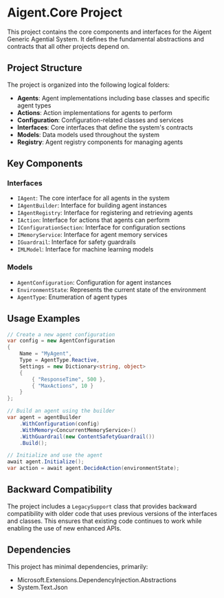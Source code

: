 # Aigent.Core Project

This project contains the core components and interfaces for the Aigent Generic Agential System. It defines the fundamental abstractions and contracts that all other projects depend on.

## Project Structure

The project is organized into the following logical folders:

- **Agents**: Agent implementations including base classes and specific agent types
- **Actions**: Action implementations for agents to perform
- **Configuration**: Configuration-related classes and services
- **Interfaces**: Core interfaces that define the system's contracts
- **Models**: Data models used throughout the system
- **Registry**: Agent registry components for managing agents

## Key Components

### Interfaces

- `IAgent`: The core interface for all agents in the system
- `IAgentBuilder`: Interface for building agent instances
- `IAgentRegistry`: Interface for registering and retrieving agents
- `IAction`: Interface for actions that agents can perform
- `IConfigurationSection`: Interface for configuration sections
- `IMemoryService`: Interface for agent memory services
- `IGuardrail`: Interface for safety guardrails
- `IMLModel`: Interface for machine learning models

### Models

- `AgentConfiguration`: Configuration for agent instances
- `EnvironmentState`: Represents the current state of the environment
- `AgentType`: Enumeration of agent types

## Usage Examples

```csharp
// Create a new agent configuration
var config = new AgentConfiguration
{
    Name = "MyAgent",
    Type = AgentType.Reactive,
    Settings = new Dictionary<string, object>
    {
        { "ResponseTime", 500 },
        { "MaxActions", 10 }
    }
};

// Build an agent using the builder
var agent = agentBuilder
    .WithConfiguration(config)
    .WithMemory<ConcurrentMemoryService>()
    .WithGuardrail(new ContentSafetyGuardrail())
    .Build();

// Initialize and use the agent
await agent.Initialize();
var action = await agent.DecideAction(environmentState);
```

## Backward Compatibility

The project includes a `LegacySupport` class that provides backward compatibility with older code that uses previous versions of the interfaces and classes. This ensures that existing code continues to work while enabling the use of new enhanced APIs.

## Dependencies

This project has minimal dependencies, primarily:

- Microsoft.Extensions.DependencyInjection.Abstractions
- System.Text.Json
